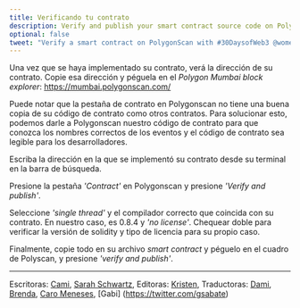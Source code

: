 ```yaml
---
title: Verificando tu contrato
description: Verify and publish your smart contract source code on PolygonScan.
optional: false
tweet: "Verify a smart contract on PolygonScan with #30DaysofWeb3 @womenbuildweb3 💪"
---
```


Una vez que se haya implementado su contrato, verá la dirección de su contrato. Copie esa dirección y péguela en el _Polygon Mumbai block explorer_: https://mumbai.polygonscan.com/

Puede notar que la pestaña de contrato en Polygonscan no tiene una buena copia de su código de contrato como otros contratos. Para solucionar esto, podemos darle a Polygonscan nuestro código de contrato para que conozca los nombres correctos de los eventos y el código de contrato sea legible para los desarrolladores.

Escriba la dirección en la que se implementó su contrato desde su terminal en la barra de búsqueda.

Presione la pestaña _'Contract'_ en Polygonscan y presione _'Verify and publish'_.

Seleccione _'single thread'_ y el compilador correcto que coincida con su contrato. En nuestro caso, es 0.8.4 y _'no license'_. Chequear doble para verificar la versión de solidity y tipo de licencia para su propio caso.

Finalmente, copie todo en su archivo _smart contract_ y péguelo en el cuadro de Polyscan, y presione _'verify and publish'_.

---

Escritoras: [Cami](https://twitter.com/camiinthisthang), [Sarah Schwartz](https://twitter.com/schwartzswartz),
Editoras: [Kristen](https://twitter.com/cuddleofdeath),
Traductoras: [Dami](https://twitter.com/dakitidami), [Brenda](https://twitter.com/engineerbrenda), [Caro Meneses](https://twitter.com/carmedinat), [Gabi] (https://twitter.com/gsabate)